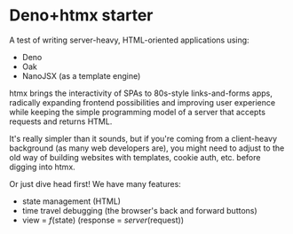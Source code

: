 
# Deno+htmx starter

A test of writing server-heavy, HTML-oriented applications using:

 - Deno
 - Oak
 - NanoJSX (as a template engine)

htmx brings the interactivity of SPAs to 80s-style links-and-forms apps,
radically expanding frontend possibilities and improving user experience while 
keeping the simple programming model of a server that accepts requests and
returns HTML.

It's really simpler than it sounds, but if you're coming from a client-heavy
background (as many web developers are), you might need to adjust to the old
way of building websites with templates, cookie auth, etc. before digging into
htmx. 

Or just dive head first! We have many features:

 - state management (HTML)
 - time travel debugging (the browser's back and forward buttons)
 - view = <var>f</var>(state) (response = <var>server</var>(request))
